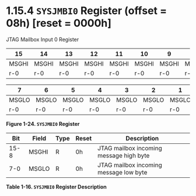 # 1.15.4 `SYSJMBI0` Register (offset = 08h) [reset = 0000h]

JTAG Mailbox Input 0 Register

<a id="figure-1-24"></a>

| 15    | 14    | 13    | 12    | 11    | 10    | 9     | 8     |
| ----- | ----- | ----- | ----- | ----- | ----- | ----- | ----- |
| MSGHI | MSGHI | MSGHI | MSGHI | MSGHI | MSGHI | MSGHI | MSGHI |
| r-0   | r-0   | r-0   | r-0   | r-0   | r-0   | r-0   | r-0   |

| 7     | 6     | 5     | 4     | 3     | 2     | 1     | 0     |
| ----- | ----- | ----- | ----- | ----- | ----- | ----- | ----- |
| MSGLO | MSGLO | MSGLO | MSGLO | MSGLO | MSGLO | MSGLO | MSGLO |
| r-0   | r-0   | r-0   | r-0   | r-0   | r-0   | r-0   | r-0   |

**Figure 1-24. `SYSJMBI0` Register**

<a id="table-1-16"></a>

| Bit  | Field | Type | Reset | Description                             |
| ---- | ----- | ---- | ----- | --------------------------------------- |
| 15-8 | MSGHI | R    | 0h    | JTAG mailbox incoming message high byte |
| 7-0  | MSGLO | R    | 0h    | JTAG mailbox incoming message low byte  |

**Table 1-16. `SYSJMBI0` Register Description**
